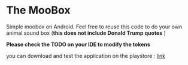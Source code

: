 # The MooBox
Simple moobox on Android. Feel free to reuse this code to do your own animal sound box (**this does not include Donald Trump quotes** )

**Please check the TODO on your IDE to modify the tokens**

you can download and test the application on the playstore : [link](https://play.google.com/store/apps/details?id=com.tounai.moobox)
